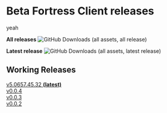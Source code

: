 # Beta Fortress Client releases
yeah


**All releases**
![GitHub Downloads (all assets, all release)](https://img.shields.io/github/downloads/AridityTeam/BetaFortressClient-Releases/total)

**Latest release**
![GitHub Downloads (all assets, latest release)](https://img.shields.io/github/downloads/AridityTeam/BetaFortressClient-Releases/latest/total)

## Working Releases
[v5.0657.45.32 **(latest)**](https://github.com/AridityTeam/BetaFortressClient-Releases/releases/tag/v5.0657.45.32) \
[v0.0.4](https://github.com/AridityTeam/BetaFortressClient-Releases/releases/tag/v0.0.4) \
[v0.0.3](https://github.com/AridityTeam/BetaFortressClient-Releases/releases/tag/v0.0.3) \
[v0.0.2](https://github.com/AridityTeam/BetaFortressClient-Releases/releases/tag/v0.0.2-beta)

